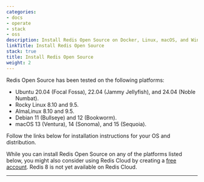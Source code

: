 ```yaml
---
categories:
- docs
- operate
- stack
- oss
description: Install Redis Open Source on Docker, Linux, macOS, and Windows (using Docker only)
linkTitle: Install Redis Open Source
stack: true
title: Install Redis Open Source
weight: 2
---
```


Redis Open Source has been tested on the following platforms:

- Ubuntu 20.04 (Focal Fossa), 22.04 (Jammy Jellyfish), and 24.04 (Noble Numbat).
- Rocky Linux 8.10 and 9.5.
- AlmaLinux 8.10 and 9.5.
- Debian 11 (Bullseye) and 12 (Bookworm).
- macOS 13 (Ventura), 14 (Sonoma), and 15 (Sequoia).

Follow the links below for installation instructions for your OS and distribution.

While you can install Redis Open Source on any of the platforms listed below, you might also consider using Redis Cloud by creating a [free account](https://redis.com/try-free/?utm_source=redisio&utm_medium=referral&utm_campaign=2023-09-try_free&utm_content=cu-redis_cloud_users).
Redis 8 is not yet available on Redis Cloud.

<hr/>
